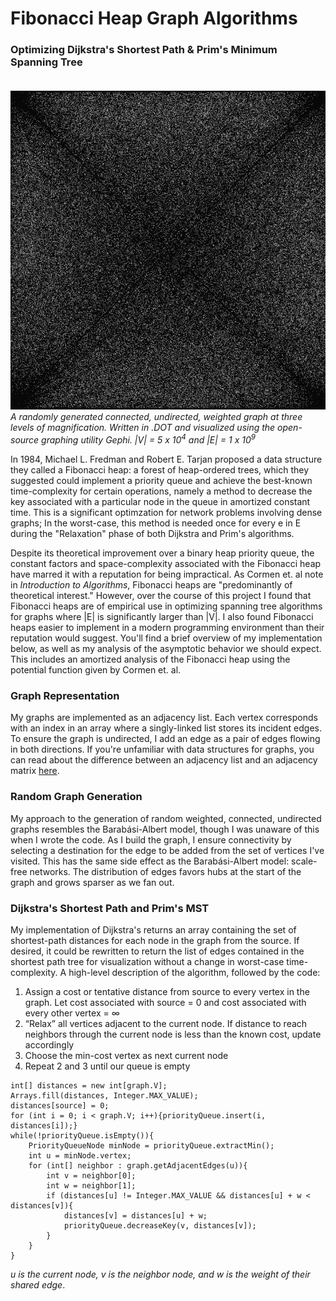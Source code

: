 # Fibonacci Heap Graph Algorithms
### Optimizing Dijkstra's Shortest Path & Prim's Minimum Spanning Tree<br><br>
![](Documentation/GraphAnimation.gif)<br>
_A randomly generated connected, undirected, weighted graph at three levels of magnification. Written in .DOT and visualized using the open-source graphing utility Gephi. |V| = 5 x 10<sup>4</sup> and |E| = 1 x 10<sup>9</sup>_<br>

In 1984, Michael L. Fredman and Robert E. Tarjan proposed a data structure they called a Fibonacci heap: a forest of heap-ordered trees, which they suggested could implement a priority queue and achieve the best-known time-complexity for certain operations, namely a method to decrease the key associated with a particular node in the queue in amortized constant time. This is a significant optimzation for network problems involving dense graphs; In the worst-case, this method is needed once for every e in E during the "Relaxation" phase of both Dijkstra and Prim's algorithms. 

Despite its theoretical improvement over a binary heap priority queue, the constant factors and space-complexity associated with the Fibonacci heap have marred it with a reputation for being impractical. As Cormen et. al note in _Introduction to Algorithms_, Fibonacci heaps are "predominantly of theoretical interest." However, over the course of this project I found that Fibonacci heaps are of empirical use in optimizing spanning tree algorithms for graphs where |E| is significantly larger than |V|. I also found Fibonacci heaps easier to implement in a modern programming environment than their reputation would suggest. You'll find a brief overview of my implementation below, as well as my analysis of the asymptotic behavior we should expect. This includes an amortized analysis of the Fibonacci heap using the potential function given by Cormen et. al.

### Graph Representation

My graphs are implemented as an adjacency list. Each vertex corresponds with an index in an array where a singly-linked list stores its incident edges. To ensure the graph is undirected, I add an edge as a pair of edges flowing in both directions. If you're unfamiliar with data structures for graphs, you can read about the difference between an adjacency list and an adjacency matrix [here](https://www.geeksforgeeks.org/comparison-between-adjacency-list-and-adjacency-matrix-representation-of-graph/).

### Random Graph Generation

My approach to the generation of random weighted, connected, undirected graphs resembles the Barabási-Albert model, though I was unaware of this when I wrote the code. As I build the graph, I ensure connectivity by selecting a destination for the edge to be added from the set of vertices I've visited. This has the same side effect as the Barabási-Albert model: scale-free networks. The distribution of edges favors hubs at the start of the graph and grows sparser as we fan out.  

### Dijkstra's Shortest Path and Prim's MST

My implementation of Dijkstra's returns an array containing the set of shortest-path distances for each node in the graph from the source. If desired, it could be rewritten to return the list of edges contained in the shortest path tree for visualization without a change in worst-case time-complexity. A high-level description of the algorithm, followed by the code:

1.  Assign a cost or tentative distance from source to every vertex in the graph. Let cost associated with source = 0 and cost associated with every other vertex = ∞
2.  “Relax” all vertices adjacent to the current node. If distance to reach neighbors through the current node is less than the known cost, update accordingly
3.  Choose the min-cost vertex as next current node
4.  Repeat 2 and 3 until our queue is empty 

```
int[] distances = new int[graph.V];
Arrays.fill(distances, Integer.MAX_VALUE);
distances[source] = 0;
for (int i = 0; i < graph.V; i++){priorityQueue.insert(i, distances[i]);}
while(!priorityQueue.isEmpty()){
    PriorityQueueNode minNode = priorityQueue.extractMin();
    int u = minNode.vertex;
    for (int[] neighbor : graph.getAdjacentEdges(u)){
        int v = neighbor[0];
        int w = neighbor[1];
        if (distances[u] != Integer.MAX_VALUE && distances[u] + w < distances[v]){
            distances[v] = distances[u] + w;
            priorityQueue.decreaseKey(v, distances[v]);
        }
    }
}
```
_u is the current node, v is the neighbor node, and w is the weight of their shared edge_.

